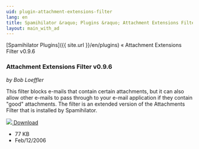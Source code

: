 ```yaml
---
uid: plugin-attachment-extensions-filter
lang: en
title: Spamihilator &raquo; Plugins &raquo; Attachment Extensions Filter v0.9.6
layout: main_with_ad
---
```


[Spamihilator Plugins]({{ site.url }}/en/plugins) &laquo; Attachment Extensions Filter v0.9.6

### Attachment Extensions Filter v0.9.6

_by Bob Loeffler_

This filter blocks e-mails that contain certain attachments, but it can also allow other e-mails to pass through to your e-mail application if they contain "good" attachments.  The filter is an extended version of the Attachments Filter that is installed by Spamihilator.

<div class="downloadsection">
<a href="http://www.peaktopeak.com/spamihilator/attachmentextfilter_0_9_6.exe" class="radius button left" id="download-button"><img src="{{site.url}}/images/download-arrow.png"> Download</a>
<ul id="download-notes">
<li>77 KB</li>
<li>Feb/12/2006</li>
</ul>
</div>

